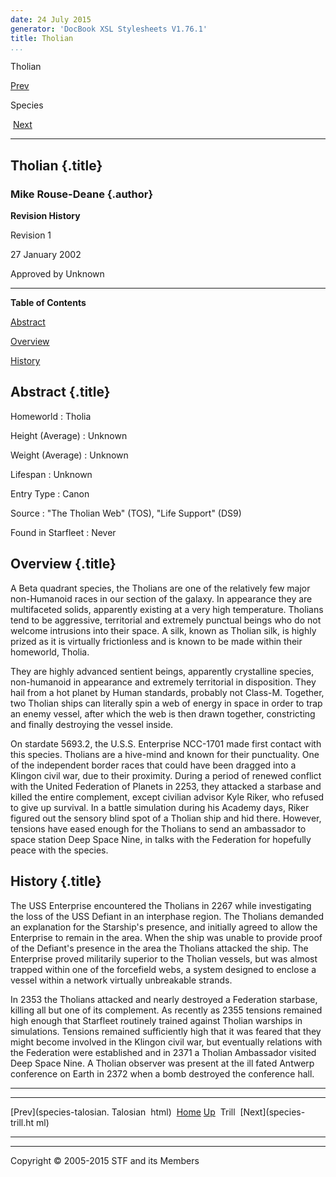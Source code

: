 ```yaml
---
date: 24 July 2015
generator: 'DocBook XSL Stylesheets V1.76.1'
title: Tholian
...
```


Tholian

[Prev](species-talosian.html) 

Species

 [Next](species-trill.html)

* * * * *

Tholian {.title}
-------

### Mike Rouse-Deane {.author}

**Revision History**

Revision 1

27 January 2002

Approved by Unknown

* * * * *

**Table of Contents**

[Abstract](species-tholian.html#idp140478694465152)

[Overview](species-tholian.html#idp140478694476528)

[History](species-tholian.html#idp140478694480256)

Abstract {.title}
--------

 Homeworld 
:   Tholia

 Height (Average) 
:   Unknown

 Weight (Average) 
:   Unknown

 Lifespan 
:   Unknown

 Entry Type 
:   Canon

 Source 
:   "The Tholian Web" (TOS), "Life Support" (DS9)

 Found in Starfleet 
:   Never

Overview {.title}
--------

A Beta quadrant species, the Tholians are one of the relatively few
major non-Humanoid races in our section of the galaxy. In appearance
they are multifaceted solids, apparently existing at a very high
temperature. Tholians tend to be aggressive, territorial and extremely
punctual beings who do not welcome intrusions into their space. A silk,
known as Tholian silk, is highly prized as it is virtually frictionless
and is known to be made within their homeworld, Tholia.

They are highly advanced sentient beings, apparently crystalline
species, non-humanoid in appearance and extremely territorial in
disposition. They hail from a hot planet by Human standards, probably
not Class-M. Together, two Tholian ships can literally spin a web of
energy in space in order to trap an enemy vessel, after which the web is
then drawn together, constricting and finally destroying the vessel
inside.

On stardate 5693.2, the U.S.S. Enterprise NCC-1701 made first contact
with this species. Tholians are a hive-mind and known for their
punctuality. One of the independent border races that could have been
dragged into a Klingon civil war, due to their proximity. During a
period of renewed conflict with the United Federation of Planets in
2253, they attacked a starbase and killed the entire complement, except
civilian advisor Kyle Riker, who refused to give up survival. In a
battle simulation during his Academy days, Riker figured out the sensory
blind spot of a Tholian ship and hid there. However, tensions have eased
enough for the Tholians to send an ambassador to space station Deep
Space Nine, in talks with the Federation for hopefully peace with the
species.

History {.title}
-------

The USS Enterprise encountered the Tholians in 2267 while investigating
the loss of the USS Defiant in an interphase region. The Tholians
demanded an explanation for the Starship's presence, and initially
agreed to allow the Enterprise to remain in the area. When the ship was
unable to provide proof of the Defiant's presence in the area the
Tholians attacked the ship. The Enterprise proved militarily superior to
the Tholian vessels, but was almost trapped within one of the forcefield
webs, a system designed to enclose a vessel within a network virtually
unbreakable strands.

In 2353 the Tholians attacked and nearly destroyed a Federation
starbase, killing all but one of its complement. As recently as 2355
tensions remained high enough that Starfleet routinely trained against
Tholian warships in simulations. Tensions remained sufficiently high
that it was feared that they might become involved in the Klingon civil
war, but eventually relations with the Federation were established and
in 2371 a Tholian Ambassador visited Deep Space Nine. A Tholian observer
was present at the ill fated Antwerp conference on Earth in 2372 when a
bomb destroyed the conference hall.

* * * * *

  ------------------------ ------------------------ ------------------------
  [Prev](species-talosian. Talosian 
  html)                    [Home](../index.html)
  [Up](species.html)        Trill
   [Next](species-trill.ht 
  ml)                      
  ------------------------ ------------------------ ------------------------

* * * * *

Copyright © 2005-2015 STF and its Members
